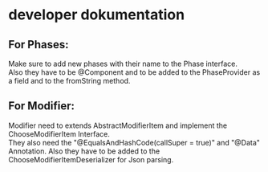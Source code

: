 # developer dokumentation

## For Phases:
Make sure to add new phases with their name to the Phase interface.  
Also they have to be @Component and to be added to the PhaseProvider as a field and to the fromString method.

## For Modifier:
Modifier need to extends AbstractModifierItem and implement the ChooseModifierItem Interface.  
They also need the "@EqualsAndHashCode(callSuper = true)" and "@Data" Annotation.
Also they have to be added to the ChooseModifierItemDeserializer for Json parsing.  